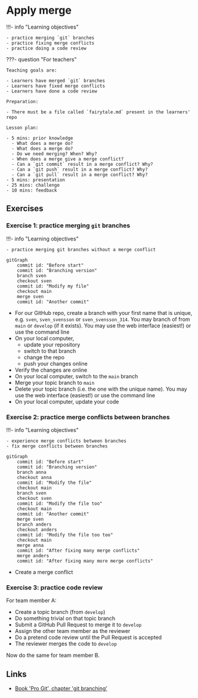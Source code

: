 # Apply merge

!!!- info "Learning objectives"

    - practice merging `git` branches
    - practice fixing merge conflicts
    - practice doing a code review

???- question "For teachers"

    Teaching goals are:

    - Learners have merged `git` branches
    - Learners have fixed merge conflicts
    - Learners have done a code review

    Preparation:

    - There must be a file called `fairytale.md` present in the learners' repo

    Lesson plan:

    - 5 mins: prior knowledge
      - What does a merge do?
      - What does a merge do?
      - Do we need merging? When? Why?
      - When does a merge give a merge conflict?
      - Can a `git commit` result in a merge conflict? Why?
      - Can a `git push` result in a merge conflict? Why?
      - Can a `git pull` result in a merge conflict? Why?
    - 5 mins: presentation
    - 25 mins: challenge
    - 10 mins: feedback

## Exercises

### Exercise 1: practice merging `git` branches

!!!- info "Learning objectives"

    - practice merging git branches without a merge conflict

```mermaid
gitGraph
    commit id: "Before start"
    commit id: "Branching version"
    branch sven
    checkout sven
    commit id: "Modify my file"
    checkout main
    merge sven
    commit id: "Another commit"
```

- For our GitHub repo, create a branch with your first name that is
  unique, e.g. `sven`, `sven_svensson` or `sven_svensson_314`.
  You may branch of from `main` or `develop` (if it exists).
  You may use the web interface (easiest!) or use the command line
- On your local computer, 
    - update your repository
    - switch to that branch
    - change the repo 
    - push your changes online
- Verify the changes are online
- On your local computer, switch to the `main` branch
- Merge your topic branch to `main`
- Delete your topic branch (i.e. the one with the unique name).
  You may use the web interface (easiest!) or use the command line
- On your local computer, update your code


### Exercise 2: practice merge conflicts between branches

!!!- info "Learning objectives"

    - experience merge conflicts between branches
    - fix merge conflicts between branches

```mermaid
gitGraph
    commit id: "Before start"
    commit id: "Branching version"
    branch anna
    checkout anna
    commit id: "Modify the file"
    checkout main
    branch sven
    checkout sven
    commit id: "Modify the file too"
    checkout main
    commit id: "Another commit"
    merge sven
    branch anders
    checkout anders
    commit id: "Modify the file too too"
    checkout main
    merge anna
    commit id: "After fixing many merge conflicts"
    merge anders
    commit id: "After fixing many more merge conflicts"
```

- Create a merge conflict

### Exercise 3: practice code review

For team member A:

- Create a topic branch (from `develop`) 
- Do something trivial on that topic branch
- Submit a GitHub Pull Request to merge it to `develop`
- Assign the other team member as the reviewer
- Do a pretend code review until the Pull Request is accepted
- The reviewer merges the code to `develop`

Now do the same for team member B.

## Links

- [Book 'Pro Git', chapter 'git branching'](https://git-scm.com/book/en/v2/Git-Branching-Branches-in-a-Nutshell)


